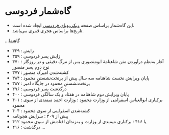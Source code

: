 # گاه‌شمار فردوسی

- این گاه‌شمار براساس صفحه [ویکی‌پدیای فردوسی](https://w.wiki/Qmt) ایجاد شده است.
- تاریخ‌ها براساس هجری قمری می‌باشد.

...گاهنما
- ۳۲۹
  : زایش
- ۳۵۹
  : زایش پسر فردوسی
- ۳۷۰
  : آغاز به‌نظم درآوردن متن شاهنامهٔ ابومنصوری پس از مرگ دقیقی و در روزگار نوح دوم پسر منصور
- ۳۷۷
  : کشته‌شدن امیرک منصور
- ۳۸۴
  : پایان ویرایش نخست شاهنامه سه سال پیش از برتخت‌نشستنِ محمود
- ۳۸۷
  : برتخت‌نشستنِ محمود در جایگاه امیر
- ۳۹۶
  : درگذشت پسر فردوسی
- ۴۰۰
  : پایان ویرایش دوم شاهنامه در هفتاد و یک سالگی فردوسی
- ۴۰۱
  : برکناری ابوالعباس اسفراینی از وزارت محمود
  : وزارت احمد میمندی از سوی محمود
- ۴۰۴
  : کشته‌شدن اسفراینی از سوی محمود
- پیش از ۴۰۹
  : سرایش هجونامه
- ۴۱۲ یا ۴۱۶
  : برکناری میمندی از وزارت و به‌زندان افتادنش از سوی محمود
- ۴۱۶
  : درگذشت
...